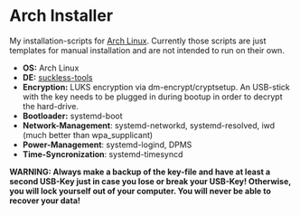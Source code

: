 # Arch Installer

My installation-scripts for [Arch Linux](https://www.archlinux.org/).
Currently those scripts are just templates for manual installation and are not intended to run on their own.

- **OS:** Arch Linux
- **DE:** [suckless-tools](https://github.com/astier/suckless)
- **Encryption:** LUKS encryption via dm-encrypt/cryptsetup.
An USB-stick with the key needs to be plugged in during bootup in order to decrypt the hard-drive.
- **Bootloader:** systemd-boot
- **Network-Management**: systemd-networkd, systemd-resolved, iwd (much better than wpa_supplicant)
- **Power-Management**: systemd-logind, DPMS
- **Time-Syncronization**: systemd-timesyncd

**WARNING: Always make a backup of the key-file and have at least a second USB-Key just in case you lose or break your USB-Key!
Otherwise, you will lock yourself out of your computer.
You will never be able to recover your data!**
